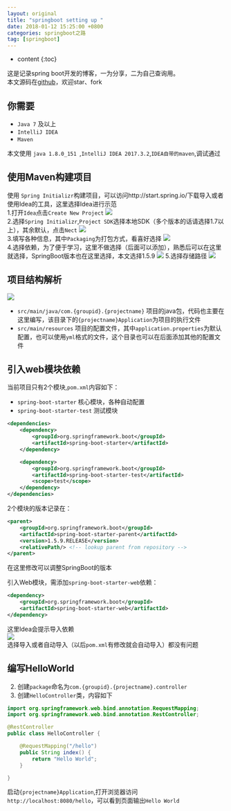 ```yaml
---
layout: original
title: "springboot setting up "
date: 2018-01-12 15:25:00 +0800 
categories: springboot之路
tag: [springboot]
---
```

* content
{:toc}

这是记录spring boot开发的博客，一为分享，二为自己查询用。   
本文源码在[github](https://github.com/wintry/LearnSpringBoot/tree/master/springboot-1)，欢迎star、fork

<!-- more -->
## 你需要
+ ```Java 7``` 及以上  
+ ```IntelliJ IDEA ```
+ ```Maven ```  

本文使用 ```java 1.8.0_151 ```,```IntelliJ IDEA 2017.3.2```,```IDEA自带的maven```,调试通过  
<!-- TOC -->

## 使用Maven构建项目 
使用 ```Spring Initializr```构建项目，可以访问http://start.spring.io/下载导入或者使用Idea的工具，这里选择Idea进行示范  
1.打开```Idea```点击```Create New Project```
![](/img_blog/spring-boot/2018-01-12-1.png)  
2.选择```Spring Initializr```,```Project SDK```选择本地SDK（多个版本的话请选择1.7以上），其余默认，点击```Nect```
![](/img_blog/spring-boot/2018-01-12-2.png)  
3.填写各种信息，其中```Packaging```为打包方式，看喜好选择
![](/img_blog/spring-boot/2018-01-12-3.png)  
4.选择依赖，为了便于学习，这里不做选择（后面可以添加），熟悉后可以在这里就选择，SpringBoot版本也在这里选择，本文选择1.5.9
![](/img_blog/spring-boot/2018-01-12-4.png)
5.选择存储路径
![](/img_blog/spring-boot/2018-01-12-5.png)
## 项目结构解析
![](/img_blog/spring-boot/2018-01-12-6.png)  
+ ```src/main/java/com.{groupid}.{projectname}``` 项目的java包，代码也主要在这里编写，该目录下的```{projectname}Application```为项目的执行文件  
+ ```src/main/resources``` 项目的配置文件，其中```application.properties```为默认配置，也可以使用```yml```格式的文件，这个目录也可以在后面添加其他的配置文件  

## 引入web模块依赖  
当前项目只有2个模块,```pom.xml```内容如下：  
+ ```spring-boot-starter```  核心模块，各种自动配置
+ ```spring-boot-starter-test``` 测试模块  

```xml
<dependencies>
	<dependency>
        <groupId>org.springframework.boot</groupId>
        <artifactId>spring-boot-starter</artifactId>
	</dependency>

    <dependency>
        <groupId>org.springframework.boot</groupId>
        <artifactId>spring-boot-starter-test</artifactId>
        <scope>test</scope>
    </dependency>
</dependencies>
```
2个模块的版本记录在：
```xml
<parent>
    <groupId>org.springframework.boot</groupId>
    <artifactId>spring-boot-starter-parent</artifactId>
    <version>1.5.9.RELEASE</version>
    <relativePath/> <!-- lookup parent from repository -->
</parent>
```
在这里修改可以调整SpringBoot的版本  

引入Web模块，需添加```spring-boot-starter-web```依赖：
```xml
<dependency>
    <groupId>org.springframework.boot</groupId>
    <artifactId>spring-boot-starter-web</artifactId>
</dependency>
```
这里Idea会提示导入依赖  
![](/img_blog/spring-boot/2018-01-12-7.png)  
选择导入或者自动导入（以后```pom.xml```有修改就会自动导入）都没有问题  

## 编写HelloWorld  
2. 创建```package```命名为```com.{groupid}.{projectname}.controller``` 
2. 创建```HelloController```类，内容如下  

```java
import org.springframework.web.bind.annotation.RequestMapping;
import org.springframework.web.bind.annotation.RestController;

@RestController
public class HelloController {

    @RequestMapping("/hello")
    public String index() {
        return "Hello World";
    }

}
```  

启动```{projectname}Application```,打开浏览器访问```http://localhost:8080/hello```，可以看到页面输出```Hello World```